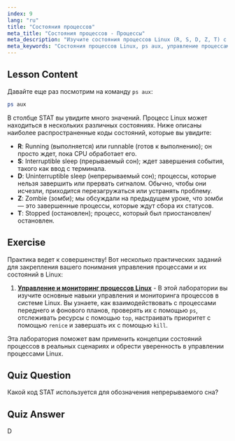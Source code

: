 ```yaml
---
index: 9
lang: "ru"
title: "Состояния процессов"
meta_title: "Состояния процессов - Процессы"
meta_description: "Изучите состояния процессов Linux (R, S, D, Z, T) с помощью `ps aux`. Разберитесь в общих кодах STAT и эффективно управляйте процессами. Начните свой путь в Linux!"
meta_keywords: "Состояния процессов Linux, ps aux, управление процессами, учебник Linux, Linux для начинающих, коды STAT, руководство по Linux"
---
```


## Lesson Content

Давайте еще раз посмотрим на команду `ps aux`:

```bash
ps aux
```

В столбце STAT вы увидите много значений. Процесс Linux может находиться в нескольких различных состояниях. Ниже описаны наиболее распространенные коды состояний, которые вы увидите:

- **R**: Running (выполняется) или runnable (готов к выполнению); он просто ждет, пока CPU обработает его.
- **S**: Interruptible sleep (прерываемый сон); ждет завершения события, такого как ввод с терминала.
- **D**: Uninterruptible sleep (непрерываемый сон); процессы, которые нельзя завершить или прервать сигналом. Обычно, чтобы они исчезли, приходится перезагружаться или устранять проблему.
- **Z**: Zombie (зомби); мы обсуждали на предыдущем уроке, что зомби — это завершенные процессы, которые ждут сбора их статусов.
- **T**: Stopped (остановлен); процесс, который был приостановлен/остановлен.

## Exercise

Практика ведет к совершенству! Вот несколько практических заданий для закрепления вашего понимания управления процессами и их состояний в Linux:

1. **[Управление и мониторинг процессов Linux](https://labex.io/ru/labs/comptia-manage-and-monitor-linux-processes-590864)** - В этой лаборатории вы изучите основные навыки управления и мониторинга процессов в системе Linux. Вы узнаете, как взаимодействовать с процессами переднего и фонового планов, проверять их с помощью `ps`, отслеживать ресурсы с помощью `top`, настраивать приоритет с помощью `renice` и завершать их с помощью `kill`.

Эта лаборатория поможет вам применить концепции состояний процессов в реальных сценариях и обрести уверенность в управлении процессами Linux.

## Quiz Question

Какой код STAT используется для обозначения непрерываемого сна?

## Quiz Answer

D
